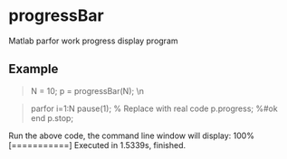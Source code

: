 # progressBar
Matlab parfor work progress display program

## Example
> N = 10; 
> p = progressBar(N); \n

> parfor i=1:N
>  pause(1); % Replace with real code
>  p.progress; %#ok<PFBNS> 
> end
> p.stop;

Run the above code, the command line window will display:
100%[===========] Executed in 1.5339s, finished.
